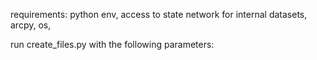 
requirements: python env, 
access to state network for internal datasets, arcpy, os, 

run create_files.py with the following parameters:
